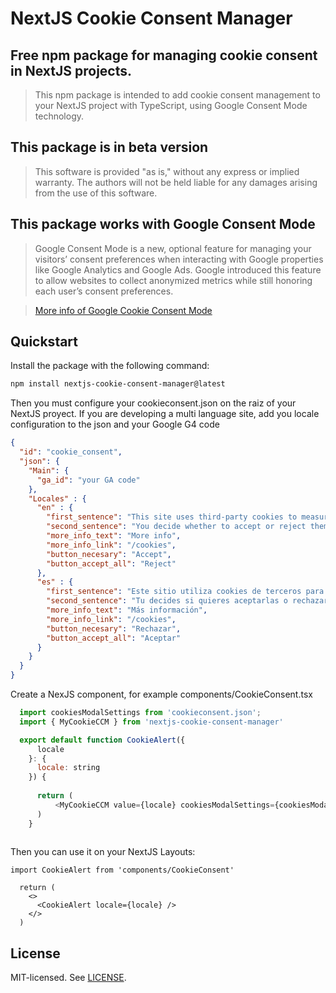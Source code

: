 # NextJS Cookie Consent Manager

## Free npm package for managing cookie consent in NextJS projects.
> This npm package is intended to add cookie consent management to your NextJS project with TypeScript, using Google Consent Mode technology.

## This package is in beta version
> This software is provided "as is," without any express or implied warranty. The authors will not be held liable for any damages arising from the use of this software.

## This package works with Google Consent Mode

> Google Consent Mode is a new, optional feature for managing your visitors’ consent preferences when interacting with Google properties like Google Analytics and Google Ads. Google introduced this feature to allow websites to collect anonymized metrics while still honoring each user’s consent preferences.

> <a href="https://support.google.com/analytics/answer/9976101?hl=en">More info of Google Cookie Consent Mode</a>

## Quickstart

Install the package with the following command:

```bash
npm install nextjs-cookie-consent-manager@latest
```

Then you must configure your cookieconsent.json on the raiz of your NextJS proyect. 
If you are developing a multi language site, add you locale configuration to the json and your Google G4 code

```json
{
  "id": "cookie_consent",
  "json": {
    "Main": {
      "ga_id": "your GA code"
    },
    "Locales" : {
      "en" : {
        "first_sentence": "This site uses third-party cookies to measure and improve your experience.",
        "second_sentence": "You decide whether to accept or reject them:",
        "more_info_text": "More info",
        "more_info_link": "/cookies",
        "button_necesary": "Accept",
        "button_accept_all": "Reject"
      },
      "es" : {
        "first_sentence": "Este sitio utiliza cookies de terceros para medir y mejorar su experiencia.",
        "second_sentence": "Tu decides si quieres aceptarlas o rechazarlas:",
        "more_info_text": "Más información",
        "more_info_link": "/cookies",
        "button_necesary": "Rechazar",
        "button_accept_all": "Aceptar"
      }
    } 
  }
}
```

Create a NexJS component, for example components/CookieConsent.tsx
```js
  import cookiesModalSettings from 'cookieconsent.json';
  import { MyCookieCCM } from 'nextjs-cookie-consent-manager'

  export default function CookieAlert({
      locale
    }: {
      locale: string
    }) {
      
      return (
          <MyCookieCCM value={locale} cookiesModalSettings={cookiesModalSettings} />
      )
    }
  
```

Then you can use it on your NextJS Layouts:

```tsx
import CookieAlert from 'components/CookieConsent'

  return (
    <>
      <CookieAlert locale={locale} />
    </>
  )

```


## License

MIT-licensed. See [LICENSE](LICENSE).
